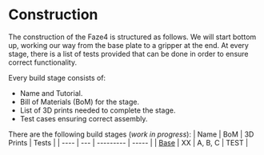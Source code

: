 # Construction

The construction of the Faze4 is structured as follows. We will start bottom up, working our way from the base plate to a gripper at the end.
At every stage, there is a list of tests provided that can be done in order to ensure correct functionality.

Every build stage consists of:
- Name and Tutorial.
- Bill of Materials (BoM) for the stage.
- List of 3D prints needed to complete the stage.
- Test cases ensuring correct assembly.

There are the following build stages (*work in progress*):
| Name | BoM | 3D Prints | Tests |
| ---- | --- | --------- | ----- |
| [Base](https://github.com/Benfabi/Faze4-Robotic-arm/tree/master/0-Construction/a_Base.md) | XX  | A, B, C   | TEST  |